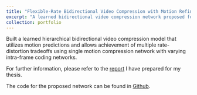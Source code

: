 ```yaml
---
title: "Flexible-Rate Bidirectional Video Compression with Motion Refinement"
excerpt: "A learned bidirectional video compression network proposed for Bachelor's Thesis<img src='/images/bachelors_thesis_architecture.png' alt='bidirectional video compression network architecture' width='500' height='600'>"
collection: portfolio
---
```


Built a learned hierarchical bidirectional video compression model that utilizes motion predictions and allows achievement of multiple rate-distortion tradeoffs using single motion compression network with varying intra-frame coding networks.

For further information, please refer to the [report](https://drive.google.com/file/d/1EPeK4Fpj-0r8shqzkSkJuaVayt2f4GvD/view?usp=sharing) I have prepared for my thesis.

The code for the proposed network can be found in [Github](https://github.com/erenovic/Bidirectional-Video-Compression-with-Motion-Refinement).
